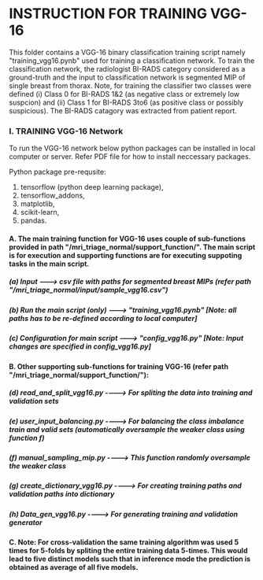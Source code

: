# INSTRUCTION FOR TRAINING VGG-16

This folder contains a VGG-16 binary classification training script namely "training_vgg16.pynb" used for training a classification network. To train the classification network, the radiologist BI-RADS category considered as a ground-truth and the input to classification network is segmented MIP of single breast from thorax. Note, for training the classifier two classes were defined (i) Class 0 for BI-RADS 1&2 (as negative class or extremely low suspcion) and (ii) Class 1 for BI-RADS 3to6 (as positive class or possibly suspicious). The BI-RADS catagory was extracted from patient report.

### I. TRAINING VGG-16 Network

To run the VGG-16 network below python packages can be installed in local computer or server. Refer PDF file for how to install neccessary packages.

Python package pre-requsite:
1. tensorflow (python deep learning package), 
2. tensorflow_addons, 
3. matplotlib,
4. scikit-learn,
5. pandas.



#### A. The main training function for VGG-16 uses couple of sub-functions provided in path "/mri_triage_normal/support_function/". The main script is for execution and supporting functions are for executing suppoting tasks in the main script.


##### (a) Input                         ---> csv file with paths for segmented breast MIPs  (refer path "/mri_triage_normal/input/sample_vgg16.csv")

##### (b) Run the main script (only)    ---> "training_vgg16.pynb" [Note: all paths has to be re-defined according to local computer]

##### (c) Configuration for main script ---> "config_vgg16.py" [Note: Input changes are specified in config_vgg16.py]


#### B. Other supporting sub-functions for training VGG-16  (refer path "/mri_triage_normal/support_function/"):


##### (d) read_and_split_vgg16.py       ----> For spliting the data into training and validation sets

##### (e) user_input_balancing.py       ----> For balancing the class imbalance train and valid sets (automatically oversample the weaker class using function f)

##### (f) manual_sampling_mip.py        ----> This function randomly oversample the weaker class

##### (g) create_dictionary_vgg16.py    ----> For creating training paths and validation paths into dictionary

##### (h) Data_gen_vgg16.py             ----> For generating training and validation generator

#### C. Note: For cross-validation the same training algorithm was used 5 times for 5-folds by spliting the entire training data 5-times. This would lead to five distinct models such that in inference mode the prediction is obtained as average of all five models.
